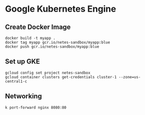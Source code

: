 # Google Kubernetes Engine

## Create Docker Image

```console
docker build -t myapp .
docker tag myapp gcr.io/netes-sandbox/myapp:blue
docker push gcr.io/netes-sandbox/myapp:blue
```

## Set up GKE

```console
gcloud config set project netes-sandbox
gcloud container clusters get-credentials cluster-1 --zone=us-central1-c
````

## Networking

```console
k port-forward nginx 8080:80
```
